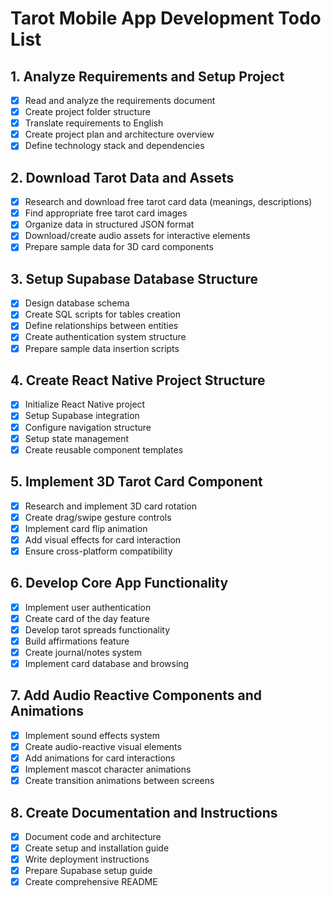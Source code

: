 # Tarot Mobile App Development Todo List

## 1. Analyze Requirements and Setup Project
- [x] Read and analyze the requirements document
- [x] Create project folder structure
- [x] Translate requirements to English
- [x] Create project plan and architecture overview
- [x] Define technology stack and dependencies

## 2. Download Tarot Data and Assets
- [x] Research and download free tarot card data (meanings, descriptions)
- [x] Find appropriate free tarot card images
- [x] Organize data in structured JSON format
- [x] Download/create audio assets for interactive elements
- [x] Prepare sample data for 3D card components

## 3. Setup Supabase Database Structure
- [x] Design database schema
- [x] Create SQL scripts for tables creation
- [x] Define relationships between entities
- [x] Create authentication system structure
- [x] Prepare sample data insertion scripts

## 4. Create React Native Project Structure
- [x] Initialize React Native project
- [x] Setup Supabase integration
- [x] Configure navigation structure
- [x] Setup state management
- [x] Create reusable component templates

## 5. Implement 3D Tarot Card Component
- [x] Research and implement 3D card rotation
- [x] Create drag/swipe gesture controls
- [x] Implement card flip animation
- [x] Add visual effects for card interaction
- [x] Ensure cross-platform compatibility

## 6. Develop Core App Functionality
- [x] Implement user authentication
- [x] Create card of the day feature
- [x] Develop tarot spreads functionality
- [x] Build affirmations feature
- [x] Create journal/notes system
- [x] Implement card database and browsing

## 7. Add Audio Reactive Components and Animations
- [x] Implement sound effects system
- [x] Create audio-reactive visual elements
- [x] Add animations for card interactions
- [x] Implement mascot character animations
- [x] Create transition animations between screens

## 8. Create Documentation and Instructions
- [x] Document code and architecture
- [x] Create setup and installation guide
- [x] Write deployment instructions
- [x] Prepare Supabase setup guide
- [x] Create comprehensive README
